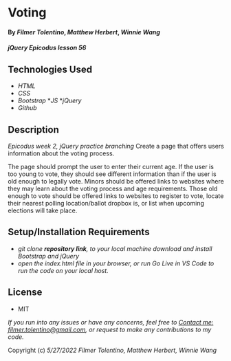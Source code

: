 # Voting 

#### By _**Filmer Tolentino**_, _**Matthew Herbert**_, _**Winnie Wang**_ 

#### _jQuery Epicodus lesson 56_

## Technologies Used

* _HTML_
* _CSS_
* _Bootstrap_
*_JS_
*_jQuery_
* _Github_

## Description

_Epicodus week 2, jQuery practice branching_
Create a page that offers users information about the voting process.

The page should prompt the user to enter their current age.
If the user is too young to vote, they should see different information than if the user is old enough to legally vote.
Minors should be offered links to websites where they may learn about the voting process and age requirements.
Those old enough to vote should be offered links to websites to register to vote, locate their nearest polling location/ballot dropbox is, or list when upcoming elections will take place.

## Setup/Installation Requirements

* _git clone **repository link**, to your local machine_
*_download and install Bootstrap and jQuery_*
* _open the index.html file in your browser, or run Go Live in VS Code to run the code on your local host._

## License
* MIT

_If you run into any issues or have any concerns, feel free to [Contact me: filmer.tolentino@gmail.com](mailto:filmer.tolentino@gmail.com), or request to make any contributions to my code._ 

Copyright (c) _5/27/2022_ _Filmer Tolentino, Matthew Herbert, Winnie Wang_